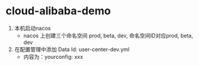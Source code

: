 # cloud-alibaba-demo
1. 本机启动nacos
    - nacos 上创建三个命名空间 prod, beta, dev, 命名空间ID对应prod, beta, dev
2. 在配置管理中添加 Data Id: user-center-dev.yml
    - 内容为：yourconfig: xxx
